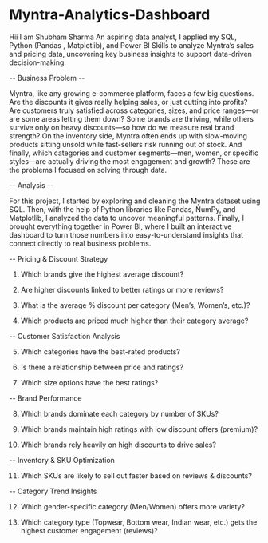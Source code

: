 # Myntra-Analytics-Dashboard

Hii I am Shubham Sharma
An aspiring data analyst, I applied my SQL, Python (Pandas , Matplotlib), and Power BI
Skills to analyze Myntra’s sales and pricing data, uncovering key business insights to support data-driven decision-making.

-- Business Problem --

Myntra, like any growing e-commerce platform, faces a few big questions. Are the discounts it gives really helping sales, or just cutting into profits? Are customers truly satisfied across categories, sizes, and price ranges—or are some areas letting them down? Some brands are thriving, while others survive only on heavy discounts—so how do we measure real brand strength? On the inventory side, Myntra often ends up with slow-moving products sitting unsold while fast-sellers risk running out of stock. And finally, which categories and customer segments—men, women, or specific styles—are actually driving the most engagement and growth? These are the problems I focused on solving through data.

-- Analysis --

For this project, I started by exploring and cleaning the Myntra dataset using SQL. Then, with the help of Python libraries like Pandas, NumPy, and Matplotlib, I analyzed the data to uncover meaningful patterns. Finally, I brought everything together in Power BI, where I built an interactive dashboard to turn those numbers into easy-to-understand insights that connect directly to real business problems.


-- Pricing & Discount Strategy

1) Which brands give the highest average discount?

2) Are higher discounts linked to better ratings or more reviews?

3) What is the average % discount per category (Men’s, Women’s, etc.)?

4) Which products are priced much higher than their category average?



-- Customer Satisfaction Analysis

5) Which categories have the best-rated products?

6) Is there a relationship between price and ratings?

7) Which size options have the best ratings?



-- Brand Performance

8) Which brands dominate each category by number of SKUs?

9) Which brands maintain high ratings with low discount offers (premium)?

10) Which brands rely heavily on high discounts to drive sales?



-- Inventory & SKU Optimization 

11) Which SKUs are likely to sell out faster based on reviews & discounts?



-- Category Trend Insights

12) Which gender-specific category (Men/Women) offers more variety?

13) Which category type (Topwear, Bottom wear, Indian wear, etc.) gets the highest customer engagement (reviews)?


